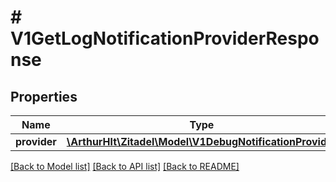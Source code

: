# # V1GetLogNotificationProviderResponse

## Properties

Name | Type | Description | Notes
------------ | ------------- | ------------- | -------------
**provider** | [**\ArthurHlt\Zitadel\Model\V1DebugNotificationProvider**](V1DebugNotificationProvider.md) |  | [optional]

[[Back to Model list]](../../README.md#models) [[Back to API list]](../../README.md#endpoints) [[Back to README]](../../README.md)
